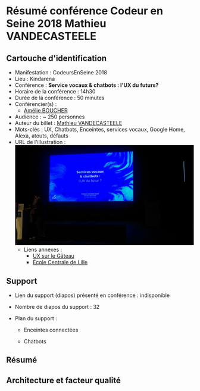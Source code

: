 # Résumé conférence Codeur en Seine 2018 Mathieu VANDECASTEELE

## Cartouche d'identification

 - Manifestation : CodeursEnSeine 2018
 - Lieu : Kindarena
 - Conférence : **Service vocaux & chatbots : l'UX du futurs?**
 - Horaire de la conférence : 14h30
 - Durée de la conférence : 50 minutes
 - Conférencier(s) :
   - [Amélie BOUCHER](https://www.linkedin.com/in/amelieboucher/)
 - Audience : ~ 250 personnes
 - Auteur du billet : [Mathieu VANDECASTEELE](https://www.linkedin.com/in/mathieuvdc/)
 - Mots-clés : UX, Chatbots, Enceintes, services vocaux, Google Home, Alexa, atouts, défauts
 - URL de l'illustration : ![Illustration](UX_CES18.jpg)
   - Liens annexes : 
     - [UX sur le Gâteau](https://ux-surlegateau.com)
     - [École Centrale de Lille](http://centralelille.fr/)

## Support
 - Lien du support (diapos) présenté en conférence : indisponible
 - Nombre de diapos du support : 32
 - Plan du support :
 
    - Enceintes connectées

    - Chatbots


## Résumé


## Architecture et facteur qualité

